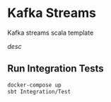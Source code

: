 # Kafka Streams

Kafka streams scala template

$desc$

## Run Integration Tests

```bash
docker-compose up
sbt Integration/Test
```